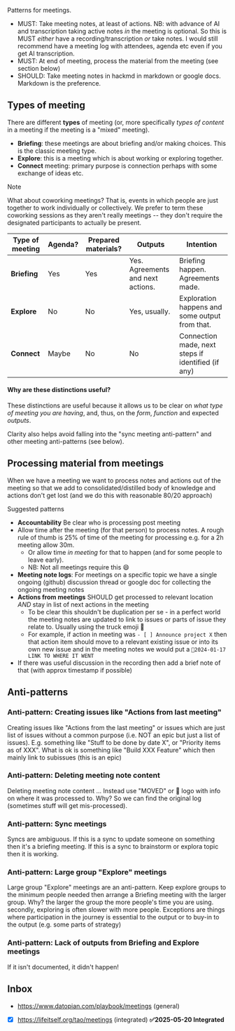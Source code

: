 Patterns for meetings.

- MUST: Take meeting notes, at least of actions. NB: with advance of AI and transcription taking active notes *in* the meeting is optional. So this is MUST *either* have a recording/transcription *or* take notes. I would still recommend have a meeting log with attendees, agenda etc even if you get AI transcription.
- MUST: At end of meeting, process the material from the meeting (see section below)
- SHOULD: Take meeting notes in hackmd in markdown or google docs. Markdown is the preference.

## Types of meeting

There are different **types** of meeting (or, more specifically *types of content* in a meeting if the meeting is a "mixed" meeting).

- **Briefing**: these meetings are about briefing and/or making choices. This is the classic meeting type.
- **Explore**: this is a meeting which is about working or exploring together.
- **Connect** meeting: primary purpose is connection perhaps with some exchange of ideas etc.

> [!note]
> What about coworking meetings? That is, events in which people are just together to work individually or collectively. We prefer to term these coworking sessions as they aren't really meetings -- they don't require the designated participants to actually be present. 

| Type of meeting | Agenda? | Prepared materials? | Outputs  | Intention |
| --------------- | ------- | ------------------------------------ | --- | --------------------------------- |
| **Briefing**  | Yes  | Yes | Yes. Agreements and next actions. | Briefing happen. Agreements made. |
| **Explore**   | No | No  | Yes, usually. | Exploration happens and some output from that. |
| **Connect** | Maybe | No  | No | Connection made, next steps if identified (if any)  |

#### Why are these distinctions useful?

These distinctions are useful because it allows us to be clear on *what type of meeting you are having*, and, thus, on the *form*, *function* and expected *outputs*.

Clarity also helps avoid falling into the "sync meeting anti-pattern" and other meeting anti-patterns (see below).

## Processing material from meetings

When we have a meeting we want to process notes and actions out of the meeting so that we add to consolidated/distilled body of knowledge and actions don't get lost (and we do this with reasonable 80/20 approach)

Suggested patterns

- **Accountability** Be clear who is processing post meeting
- Allow time after the meeting (for that person) to process notes. A rough rule of thumb is 25% of time of the meeting for processing e.g. for a 2h meeting allow 30m.
  - Or allow time *in meeting* for that to happen (and for some people to leave early).
  - NB: Not all meetings require this 😄
- **Meeting note logs**: For meetings on a specific topic we have a single ongoing (github) discussion thread or google doc for collecting the ongoing meeting notes
- **Actions from meetings** SHOULD get processed to relevant location *AND* stay in list of next actions in the meeting 
  - To be clear this shouldn't be duplication per se - in a perfect world the meeting notes are updated to link to issues or parts of issue they relate to. Usually using the truck emoji 🚚
  - For example, if action in meeting was `- [ ] Announce project X` then that action item should move to a relevant existing issue or into its own new issue and in the meeting notes we would put a `🚚2024-01-17 LINK TO WHERE IT WENT`
- If there was useful discussion in the recording then add a brief note of that (with approx timestamp if possible)

## Anti-patterns

### Anti-pattern: Creating issues like "Actions from last meeting"

Creating issues like "Actions from the last meeting" or issues which are just list of issues without a common purpose (i.e. NOT an epic but just a list of issues). E.g. something like "Stuff to be done by date X", or "Priority items as of XXX". What is ok is something like "Build XXX Feature" which then mainly link to subissues (this is an epic)

### Anti-pattern: Deleting meeting note content

Deleting meeting note content ... Instead use "MOVED" or 🚚 logo with info on where it was processed to. Why? So we can find the original log (sometimes stuff will get mis-processed).

### Anti-pattern: Sync meetings

Syncs are ambiguous. If this is a sync to update someone on something then it's a briefing meeting. If this is a sync to brainstorm or explora topic then it is working.

### Anti-pattern: Large group "Explore" meetings

Large group "Explore" meetings are an anti-pattern. Keep explore groups to the minimum people needed then arrange a Briefing meeting with the larger group. Why? the larger the group the more people's time you are using. secondly, exploring is often slower with more people. Exceptions are things where participation in the journey is essential to the output or to buy-in to the output (e.g. some parts of strategy)

### Anti-pattern: Lack of outputs from Briefing and Explore meetings

If it isn't documented, it didn't happen!


## Inbox

- https://www.datopian.com/playbook/meetings (general)
- [x] https://lifeitself.org/tao/meetings (integrated) **✅2025-05-20 Integrated**

